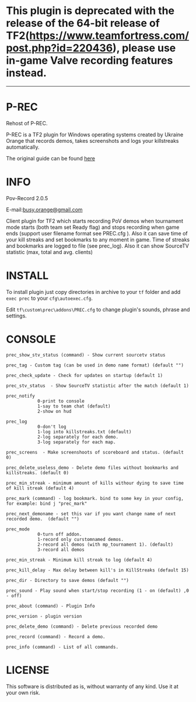 # This plugin is deprecated with the release of the 64-bit release of TF2(https://www.teamfortress.com/post.php?id=220436), please use in-game Valve recording features instead.


--------



# P-REC
Rehost of P-REC. 

P-REC is a TF2 plugin for Windows operating systems created by Ukraine Orange that records demos, takes screenshots and logs your killstreaks automatically.

The original guide can be found [here](https://etf2l.org/p-rec/)




# INFO
Pov-Record  2.0.5

E-mail:busy.orange@gmail.com

Client plugin for TF2 which starts recording PoV demos when tournament mode starts (both team set Ready flag) and stops 
recording when game ends (support user filename format see PREC.cfg ). Also it can save time of your kill streaks and set bookmarks to any moment in game. Time of streaks 
and bookmarks are logged to file (see prec_log). Also it can show SourceTV statistic (max, total and avg. clients)


# INSTALL

To install plugin just copy directories in archive to your `tf` folder and add `exec prec` to your `cfg\autoexec.cfg`.

Edit `tf\custom\prec\addons\PREC.cfg` to change plugin's sounds, phrase and settings.

# CONSOLE
```
prec_show_stv_status (command) - Show current sourcetv status

prec_tag - Custom tag (can be used in demo name format) (default "")

prec_check_update - Check for updates on startup (default 1)

prec_stv_status  - Show SourceTV statistic after the match (default 1)

prec_notify 
			0-print to console
			1-say to team chat (default)
			2-show on hud

prec_log 
		    0-don't log
		    1-log into killstreaks.txt (default)
			2-log separately for each demo.
			3-log separately for each map.

prec_screens  - Make screenshoots of scoreboard and status. (default 0)

prec_delete_useless_demo - Delete demo files without bookmarks and killstreaks. (default 0)

prec_min_streak - minimum amount of kills withour dying to save time of kill streak (default 4)

prec_mark (command) - log bookmark. bind to some key in your config, for example: bind j "prec_mark"

prec_next_demoname - set this var if you want change name of next recorded demo.  (default "")

prec_mode	
			0-turn off addon.
			1-record only curstomnamed demos.
			2-record all demos (with mp_tournament 1). (default)
			3-record all demos 

prec_min_streak - Minimum kill streak to log (default 4)

prec_kill_delay - Max delay between kill's in KillStreaks (default 15)

prec_dir - Directory to save demos (default "")

prec_sound - Play sound when start/stop recording (1 - on (default) ,0 - off)

prec_about (command) - Plugin Info

prec_version - plugin version

prec_delete_demo (command) - Delete previous recorded demo

prec_record (command) - Record a demo.

prec_info (command) - List of all commands.
```

# LICENSE

This software is distributed as is, without warranty of any kind. Use it at your own risk.
